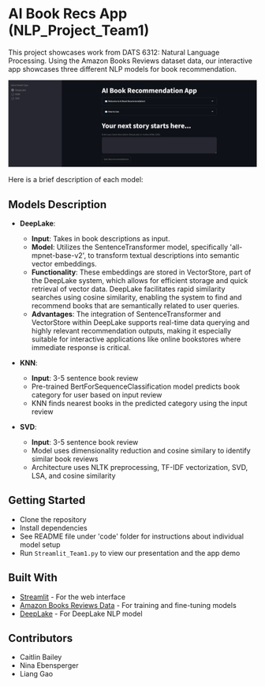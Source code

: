 # AI Book Recs App (NLP_Project_Team1)
This project showcases work from DATS 6312: Natural Language Processing. Using the Amazon Books Reviews dataset data, our interactive app showcases three different NLP models for book recommendation. 

![Screenshot](streamlit_img/images/Screenshot.png)

Here is a brief description of each model:

## Models Description

- **DeepLake**:
  - **Input**: Takes in book descriptions as input.
  - **Model**: Utilizes the SentenceTransformer model, specifically 'all-mpnet-base-v2', to transform textual descriptions into semantic vector embeddings.
  - **Functionality**: These embeddings are stored in VectorStore, part of the DeepLake system, which allows for efficient storage and quick retrieval of vector data. DeepLake facilitates rapid similarity searches using cosine similarity, enabling the system to find and recommend books that are semantically related to user queries.
  - **Advantages**: The integration of SentenceTransformer and VectorStore within DeepLake supports real-time data querying and highly relevant recommendation outputs, making it especially suitable for interactive applications like online bookstores where immediate response is critical.


- **KNN**: 
  - **Input**: 3-5 sentence book review
  - Pre-trained BertForSequenceClassification model predicts book category for user based on input review
  - KNN finds nearest books in the predicted category using the input review 

- **SVD**: 
  - **Input**: 3-5 sentence book review
  - Model uses dimensionality reduction and cosine similary to identify similar book reviews
  - Architecture uses NLTK preprocessing, TF-IDF vectorization, SVD, LSA, and cosine similarity

## Getting Started

- Clone the repository
- Install dependencies
- See README file under 'code' folder for instructions about individual model setup
- Run `Streamlit_Team1.py` to view our presentation and the app demo

## Built With

- [Streamlit](https://streamlit.io/) - For the web interface
- [Amazon Books Reviews Data](https://www.kaggle.com/datasets/mohamedbakhet/amazon-books-reviews) - For training and fine-tuning models
- [DeepLake](https://docs.activeloop.ai/?utm_source=github&utm_medium=github&utm_campaign=github_readme&utm_id=readme) - For DeepLake NLP model

## Contributors

- Caitlin Bailey
- Nina Ebensperger
- Liang Gao


